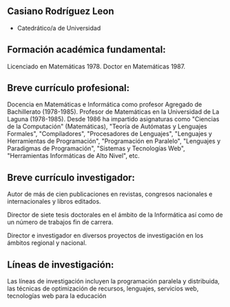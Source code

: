 ## Casiano Rodríguez Leon

* Catedrático/a de Universidad

## Formación académica fundamental: 

Licenciado en Matemáticas 1978. Doctor en Matemáticas 1987. 

## Breve currículo profesional: 

Docencia en Matemáticas e Informática como profesor Agregado de Bachillerato (1978-1985). Profesor de Matemáticas en la Universidad de La Laguna (1978-1985). Desde 1986 ha impartido asignaturas como "Ciencias de la Computación" (Matemáticas), "Teoría de Autómatas y Lenguajes Formales", "Compiladores", "Procesadores de Lenguajes", "Lenguajes y Herramientas de Programación", "Programación en Paralelo", "Lenguajes y Paradigmas de Programación", "Sistemas y Tecnologías Web", "Herramientas Informáticas de Alto Nivel", etc. 

## Breve currículo investigador: 

Autor de más de cien publicaciones en revistas, congresos nacionales e internacionales y libros editados. 

Director de siete tesis doctorales en el ámbito de la Informática así como de un número de trabajos fin de carrera.

Director e investigador en diversos proyectos de investigación en los ámbitos regional y nacional.

## Líneas de investigación: 

Las líneas de investigación incluyen la programación paralela y distribuida, las técnicas de optimización de recursos, lenguajes, servicios web, tecnologías web para la educación

